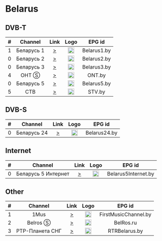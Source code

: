 <h1>Belarus</h1>

<h2>DVB-T</h2>

| #   | Channel        | Link  | Logo | EPG id |
|:---:|:--------------:|:-----:|:----:|:------:|
| 1   | Беларусь 1 | [>](https://ngtrk.dc.beltelecom.by/ngtrk/smil:belarus1.smil/playlist.m3u8) | <img height="20" src="https://upload.wikimedia.org/wikipedia/commons/thumb/a/ac/Belarus_1_logo.svg/742px-Belarus_1_logo.svg.png"/> | Belarus1.by |
| 0   | Беларусь 2 | [>](https://ngtrk.dc.beltelecom.by/ngtrk/smil:belarus2.smil/playlist.m3u8) | <img height="20" src="https://upload.wikimedia.org/wikipedia/commons/thumb/c/c0/Belarus_2_logo.svg/742px-Belarus_2_logo.svg.png"/> | Belarus2.by |
| 0   | Беларусь 3 | [>](https://ngtrk.dc.beltelecom.by/ngtrk/smil:belarus3.smil/playlist.m3u8) | <img height="20" src="https://upload.wikimedia.org/wikipedia/commons/thumb/5/5c/Belarus_3_logo.svg/742px-Belarus_3_logo.svg.png"/> | Belarus3.by |
| 4   | ОНТ Ⓢ | [>](https://stream.dc.beltelecom.by/ont/ont/playlist.m3u8) | <img height="20" src="https://upload.wikimedia.org/wikipedia/commons/thumb/3/3d/%D0%9B%D0%BE%D0%B3%D0%BE%D1%82%D0%B8%D0%BF_%D1%82%D0%B5%D0%BB%D0%B5%D0%BA%D0%B0%D0%BD%D0%B0%D0%BB%D0%B0_%C2%AB%D0%9E%D0%9D%D0%A2%C2%BB.svg/991px-%D0%9B%D0%BE%D0%B3%D0%BE%D1%82%D0%B8%D0%BF_%D1%82%D0%B5%D0%BB%D0%B5%D0%BA%D0%B0%D0%BD%D0%B0%D0%BB%D0%B0_%C2%AB%D0%9E%D0%9D%D0%A2%C2%BB.svg.png"/> | ONT.by |
| 0   | Беларусь 5 | [>](https://ngtrk.dc.beltelecom.by/ngtrk/smil:belarus5.smil/playlist.m3u8) | <img height="20" src="https://upload.wikimedia.org/wikipedia/commons/thumb/7/71/Belarus_5_logo.svg/742px-Belarus_5_logo.svg.png"/> | Belarus5.by |
| 5   | СТВ | [>](https://ctv.dc.beltelecom.by/ctv/ctv.stream/playlist.m3u8) | <img height="20" src="https://upload.wikimedia.org/wikipedia/commons/thumb/3/33/%D0%9B%D0%BE%D0%B3%D0%BE%D1%82%D0%B8%D0%BF_%D0%B1%D0%B5%D0%BB%D0%BE%D1%80%D1%83%D1%81%D1%81%D0%BA%D0%BE%D0%B3%D0%BE_%D1%82%D0%B5%D0%BB%D0%B5%D0%BA%D0%B0%D0%BD%D0%B0%D0%BB%D0%B0_%C2%AB%D0%A1%D0%A2%D0%92%C2%BB.svg/640px-%D0%9B%D0%BE%D0%B3%D0%BE%D1%82%D0%B8%D0%BF_%D0%B1%D0%B5%D0%BB%D0%BE%D1%80%D1%83%D1%81%D1%81%D0%BA%D0%BE%D0%B3%D0%BE_%D1%82%D0%B5%D0%BB%D0%B5%D0%BA%D0%B0%D0%BD%D0%B0%D0%BB%D0%B0_%C2%AB%D0%A1%D0%A2%D0%92%C2%BB.svg.png"/> | STV.by |

<h2>DVB-S</h2>

| #   | Channel        | Link  | Logo | EPG id |
|:---:|:--------------:|:-----:|:----:|:------:|
| 0   | Беларусь 24 | [>](https://ngtrk.dc.beltelecom.by/ngtrk/smil:belarus24.smil/playlist.m3u8) | <img height="20" src="https://upload.wikimedia.org/wikipedia/commons/thumb/d/de/Belarus_24_logo.svg/742px-Belarus_24_logo.svg.png"/> | Belarus24.by |

<h2>Internet</h2>

| #   | Channel        | Link  | Logo | EPG id |
|:---:|:--------------:|:-----:|:----:|:------:|
| 0   | Беларусь 5 Интернет | [>](https://ngtrk.dc.beltelecom.by/ngtrk/smil:belarus5int.smil/playlist.m3u8) | <img height="20" src="https://i.imgur.com/rzPQ9Iz.png"/> | Belarus5Internet.by |

<h2>Other</h2>

| #   | Channel        | Link  | Logo | EPG id |
|:---:|:--------------:|:-----:|:----:|:------:|
| 1   | 1Mus | [>](http://hz1.teleport.cc/HLS/HD.m3u8) | <img height="20" src="https://i.imgur.com/PozF9MT.png"/> | FirstMusicChannel.by |
| 2   | Belros Ⓢ | [>](https://live2.mediacdn.ru/sr1/tro/playlist.m3u8) | <img height="20" src="https://i.imgur.com/HWqxjGl.png"/> | BelRos.ru |
| 3   | РТР-Планета СНГ | [>](http://player.smotrim.ru/iframe/stream/live_id/3b73bf76-7245-4981-a865-38478e21df1f.m3u8) | <img height="20" src="https://i.imgur.com/f54OT4e.png"/> | RTRBelarus.by |
